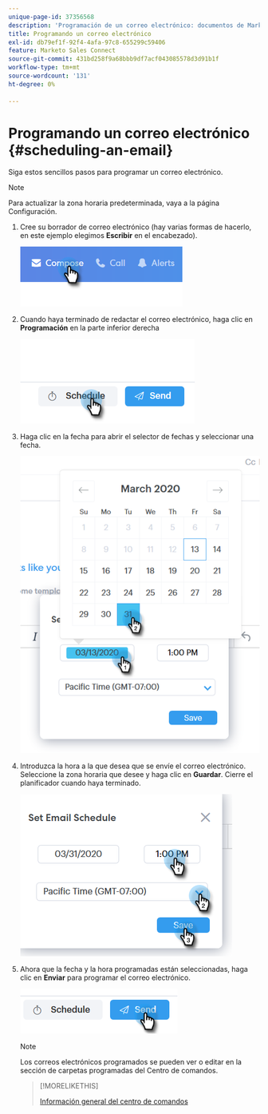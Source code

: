 ```yaml
---
unique-page-id: 37356568
description: 'Programación de un correo electrónico: documentos de Marketo, documentación del producto'
title: Programando un correo electrónico
exl-id: db79ef1f-92f4-4afa-97c8-655299c59406
feature: Marketo Sales Connect
source-git-commit: 431bd258f9a68bbb9df7acf043085578d3d91b1f
workflow-type: tm+mt
source-wordcount: '131'
ht-degree: 0%

---
```


# Programando un correo electrónico {#scheduling-an-email}

Siga estos sencillos pasos para programar un correo electrónico.

>[!NOTE]
>
>Para actualizar la zona horaria predeterminada, vaya a la página Configuración.

1. Cree su borrador de correo electrónico (hay varias formas de hacerlo, en este ejemplo elegimos **Escribir** en el encabezado).

   ![](assets/one-1.png)

1. Cuando haya terminado de redactar el correo electrónico, haga clic en **Programación** en la parte inferior derecha

   ![](assets/two-1.png)

1. Haga clic en la fecha para abrir el selector de fechas y seleccionar una fecha.

   ![](assets/three-1.png)

1. Introduzca la hora a la que desea que se envíe el correo electrónico. Seleccione la zona horaria que desee y haga clic en **Guardar**. Cierre el planificador cuando haya terminado.

   ![](assets/four-1.png)

1. Ahora que la fecha y la hora programadas están seleccionadas, haga clic en **Enviar** para programar el correo electrónico.

   ![](assets/five-1.png)

   >[!NOTE]
   >
   >Los correos electrónicos programados se pueden ver o editar en la sección de carpetas programadas del Centro de comandos.

   >[!MORELIKETHIS]
   >
   >[Información general del centro de comandos](/help/marketo/product-docs/marketo-sales-connect/email/command-center/command-center-overview.md)
